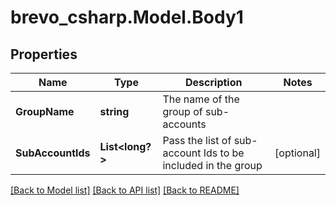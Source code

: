 # brevo_csharp.Model.Body1
## Properties

Name | Type | Description | Notes
------------ | ------------- | ------------- | -------------
**GroupName** | **string** | The name of the group of sub-accounts | 
**SubAccountIds** | **List&lt;long?&gt;** | Pass the list of sub-account Ids to be included in the group | [optional] 

[[Back to Model list]](../README.md#documentation-for-models) [[Back to API list]](../README.md#documentation-for-api-endpoints) [[Back to README]](../README.md)

